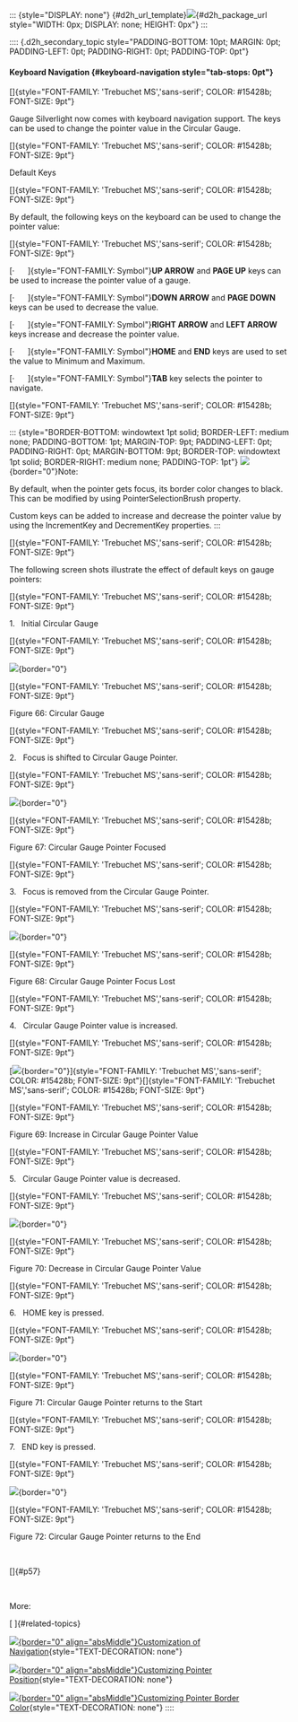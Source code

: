 ::: {style="DISPLAY: none"}
[](ms-xhelp:///?Id=d2h_url_template){#d2h_url_template}![](!package_url!){#d2h_package_url style="WIDTH: 0px; DISPLAY: none; HEIGHT: 0px"}
:::

:::: {.d2h_secondary_topic style="PADDING-BOTTOM: 10pt; MARGIN: 0pt; PADDING-LEFT: 0pt; PADDING-RIGHT: 0pt; PADDING-TOP: 0pt"}
#### Keyboard Navigation {#keyboard-navigation style="tab-stops: 0pt"}

[]{style="FONT-FAMILY: 'Trebuchet MS','sans-serif'; COLOR: #15428b; FONT-SIZE: 9pt"} 

Gauge Silverlight now comes with keyboard navigation support. The keys can be used to change the pointer value in the Circular Gauge.

[]{style="FONT-FAMILY: 'Trebuchet MS','sans-serif'; COLOR: #15428b; FONT-SIZE: 9pt"} 

Default Keys

[]{style="FONT-FAMILY: 'Trebuchet MS','sans-serif'; COLOR: #15428b; FONT-SIZE: 9pt"} 

By default, the following keys on the keyboard can be used to change the pointer value:

[]{style="FONT-FAMILY: 'Trebuchet MS','sans-serif'; COLOR: #15428b; FONT-SIZE: 9pt"} 

[·      ]{style="FONT-FAMILY: Symbol"}**UP ARROW** and **PAGE UP** keys can be used to increase the pointer value of a gauge.

[·      ]{style="FONT-FAMILY: Symbol"}**DOWN ARROW** and **PAGE DOWN** keys can be used to decrease the value.

[·      ]{style="FONT-FAMILY: Symbol"}**RIGHT ARROW** and **LEFT ARROW** keys increase and decrease the pointer value.

[·      ]{style="FONT-FAMILY: Symbol"}**HOME** and **END** keys are used to set the value to Minimum and Maximum.

[·      ]{style="FONT-FAMILY: Symbol"}**TAB** key selects the pointer to navigate.

[]{style="FONT-FAMILY: 'Trebuchet MS','sans-serif'; COLOR: #15428b; FONT-SIZE: 9pt"} 

::: {style="BORDER-BOTTOM: windowtext 1pt solid; BORDER-LEFT: medium none; PADDING-BOTTOM: 1pt; MARGIN-TOP: 9pt; PADDING-LEFT: 0pt; PADDING-RIGHT: 0pt; MARGIN-BOTTOM: 9pt; BORDER-TOP: windowtext 1pt solid; BORDER-RIGHT: medium none; PADDING-TOP: 1pt"}
![](ImagesExt/image60_2.jpg){border="0"}Note:

By default, when the pointer gets focus, its border color changes to black. This can be modified by using PointerSelectionBrush property.

Custom keys can be added to increase and decrease the pointer value by using the IncrementKey and DecrementKey properties.
:::

[]{style="FONT-FAMILY: 'Trebuchet MS','sans-serif'; COLOR: #15428b; FONT-SIZE: 9pt"} 

The following screen shots illustrate the effect of default keys on gauge pointers:

[]{style="FONT-FAMILY: 'Trebuchet MS','sans-serif'; COLOR: #15428b; FONT-SIZE: 9pt"} 

1.   Initial Circular Gauge

[]{style="FONT-FAMILY: 'Trebuchet MS','sans-serif'; COLOR: #15428b; FONT-SIZE: 9pt"} 

![](ImagesExt/image60_71.jpg){border="0"}

[]{style="FONT-FAMILY: 'Trebuchet MS','sans-serif'; COLOR: #15428b; FONT-SIZE: 9pt"} 

Figure 66: Circular Gauge

[]{style="FONT-FAMILY: 'Trebuchet MS','sans-serif'; COLOR: #15428b; FONT-SIZE: 9pt"} 

2.   Focus is shifted to Circular Gauge Pointer.

[]{style="FONT-FAMILY: 'Trebuchet MS','sans-serif'; COLOR: #15428b; FONT-SIZE: 9pt"} 

![](ImagesExt/image60_72.jpg){border="0"}

[]{style="FONT-FAMILY: 'Trebuchet MS','sans-serif'; COLOR: #15428b; FONT-SIZE: 9pt"} 

Figure 67: Circular Gauge Pointer Focused

[]{style="FONT-FAMILY: 'Trebuchet MS','sans-serif'; COLOR: #15428b; FONT-SIZE: 9pt"} 

3.   Focus is removed from the Circular Gauge Pointer.

[]{style="FONT-FAMILY: 'Trebuchet MS','sans-serif'; COLOR: #15428b; FONT-SIZE: 9pt"} 

![](ImagesExt/image60_73.jpg){border="0"}

[]{style="FONT-FAMILY: 'Trebuchet MS','sans-serif'; COLOR: #15428b; FONT-SIZE: 9pt"} 

Figure 68: Circular Gauge Pointer Focus Lost

[]{style="FONT-FAMILY: 'Trebuchet MS','sans-serif'; COLOR: #15428b; FONT-SIZE: 9pt"} 

4.   Circular Gauge Pointer value is increased.

[]{style="FONT-FAMILY: 'Trebuchet MS','sans-serif'; COLOR: #15428b; FONT-SIZE: 9pt"} 

[![](ImagesExt/image60_74.jpg){border="0"}]{style="FONT-FAMILY: 'Trebuchet MS','sans-serif'; COLOR: #15428b; FONT-SIZE: 9pt"}[]{style="FONT-FAMILY: 'Trebuchet MS','sans-serif'; COLOR: #15428b; FONT-SIZE: 9pt"}

[]{style="FONT-FAMILY: 'Trebuchet MS','sans-serif'; COLOR: #15428b; FONT-SIZE: 9pt"} 

Figure 69: Increase in Circular Gauge Pointer Value

[]{style="FONT-FAMILY: 'Trebuchet MS','sans-serif'; COLOR: #15428b; FONT-SIZE: 9pt"} 

5.   Circular Gauge Pointer value is decreased.

[]{style="FONT-FAMILY: 'Trebuchet MS','sans-serif'; COLOR: #15428b; FONT-SIZE: 9pt"} 

![](ImagesExt/image60_75.jpg){border="0"}

[]{style="FONT-FAMILY: 'Trebuchet MS','sans-serif'; COLOR: #15428b; FONT-SIZE: 9pt"} 

Figure 70: Decrease in Circular Gauge Pointer Value

[]{style="FONT-FAMILY: 'Trebuchet MS','sans-serif'; COLOR: #15428b; FONT-SIZE: 9pt"} 

6.   HOME key is pressed.

[]{style="FONT-FAMILY: 'Trebuchet MS','sans-serif'; COLOR: #15428b; FONT-SIZE: 9pt"} 

![](ImagesExt/image60_76.jpg){border="0"}

[]{style="FONT-FAMILY: 'Trebuchet MS','sans-serif'; COLOR: #15428b; FONT-SIZE: 9pt"} 

Figure 71: Circular Gauge Pointer returns to the Start

[]{style="FONT-FAMILY: 'Trebuchet MS','sans-serif'; COLOR: #15428b; FONT-SIZE: 9pt"} 

7.   END key is pressed.

[]{style="FONT-FAMILY: 'Trebuchet MS','sans-serif'; COLOR: #15428b; FONT-SIZE: 9pt"} 

![](ImagesExt/image60_77.jpg){border="0"}

[]{style="FONT-FAMILY: 'Trebuchet MS','sans-serif'; COLOR: #15428b; FONT-SIZE: 9pt"} 

Figure 72: Circular Gauge Pointer returns to the End

 

[]{#p57} 

 

More:

[ ]{#related-topics}

[![](button.gif){border="0" align="absMiddle"}Customization of Navigation](ms-xhelp:///?Id=e3fb81ea-7768-4f31-aefb-9b06d26d6486){style="TEXT-DECORATION: none"}

[![](button.gif){border="0" align="absMiddle"}Customizing Pointer Position](ms-xhelp:///?Id=6257d9c2-1325-40ee-9c6d-9fadf80bb21d){style="TEXT-DECORATION: none"}

[![](button.gif){border="0" align="absMiddle"}Customizing Pointer Border Color](ms-xhelp:///?Id=82d7fe39-f576-4f7f-9899-fbd934c7151f){style="TEXT-DECORATION: none"}
::::
